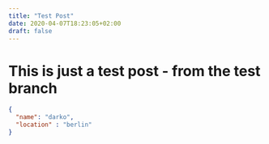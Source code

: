 ```yaml
---
title: "Test Post"
date: 2020-04-07T18:23:05+02:00
draft: false
---
```


# This is just a test post - from the test branch


```json
{
  "name": "darko",
  "location" : "berlin"
}
```

